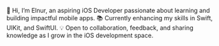 👋 Hi, I’m Elnur, an aspiring iOS Developer passionate about learning and building impactful mobile apps.
📚 Currently enhancing my skills in Swift, UIKit, and SwiftUI.
💡 Open to collaboration, feedback, and sharing knowledge as I grow in the iOS development space.

<!---
Elnur416/Elnur416 is a ✨ special ✨ repository because its `README.md` (this file) appears on your GitHub profile.
You can click the Preview link to take a look at your changes.
--->
